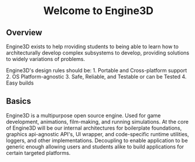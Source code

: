 <!-- # Engine3D Documentation -->
<div align="center">
<h1>Welcome to Engine3D</h1>
</div>

## Overview
Engine3D exists to help rroviding students to being able to learn how to architecturally develop complex subsystems to develop, providing solutions to widely variations of problems.

Engine3D's design rules should be:
    1. Portable and Cross-platform support
    2. OS Platform-agnostic
    3. Safe, Reliable, and Testable or can be Tested
    4. Easy builds

## Basics
Engine3D is a multipurpose open source engine. Used for game development, animations, film-making, and running simulations. At the core of Engine3D will be our internal architectures for boilerplate foundations, graphics api-agnostic API's, UI wrapper, and code-specific runtime utilities, loggers, and other implementations. Decoupling to enable application to be generic enough allowing users and students alike to build applications for certain targeted platforms.